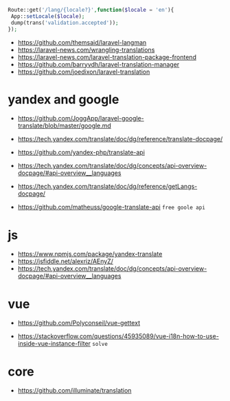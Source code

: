 
```php
Route::get('/lang/{locale?}',function($locale = 'en'){
 App::setLocale($locale);
 dump(trans('validation.accepted'));
});
```

* https://github.com/themsaid/laravel-langman
* https://laravel-news.com/wrangling-translations
* https://laravel-news.com/laravel-translation-package-frontend
* https://github.com/barryvdh/laravel-translation-manager
* https://github.com/joedixon/laravel-translation

# yandex and google

* https://github.com/JoggApp/laravel-google-translate/blob/master/google.md
* https://tech.yandex.com/translate/doc/dg/reference/translate-docpage/
* https://github.com/yandex-php/translate-api
* https://tech.yandex.com/translate/doc/dg/concepts/api-overview-docpage/#api-overview__languages
* https://tech.yandex.com/translate/doc/dg/reference/getLangs-docpage/

* https://github.com/matheuss/google-translate-api `free goole api`

# js

* https://www.npmjs.com/package/yandex-translate
* https://jsfiddle.net/alexriz/AEnyZ/
* https://tech.yandex.com/translate/doc/dg/concepts/api-overview-docpage/#api-overview__languages

# vue

* https://github.com/Polyconseil/vue-gettext

* https://stackoverflow.com/questions/45935089/vue-i18n-how-to-use-inside-vue-instance-filter `solve`

# core

* https://github.com/illuminate/translation
